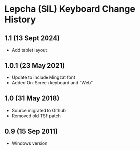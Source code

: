 Lepcha (SIL) Keyboard Change History
=======================

1.1 (13 Sept 2024)
-----------------
* Add tablet layout

1.0.1 (23 May 2021)
-----------------
* Update to include Mingzat font
* Added On-Screen keyboard and "Web"

1.0 (31 May 2018)
-----------------
* Source migrated to Github
* Removed old TSF patch

0.9 (15 Sep 2011)
-----------------
* Windows version
